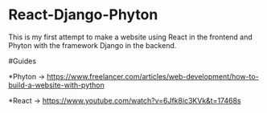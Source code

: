 # React-Django-Phyton
This is my first attempt to make a website using React in the frontend and Phyton with the framework Django in the backend.

#Guides

*Phyton -> https://www.freelancer.com/articles/web-development/how-to-build-a-website-with-python

*React -> https://www.youtube.com/watch?v=6Jfk8ic3KVk&t=17468s
